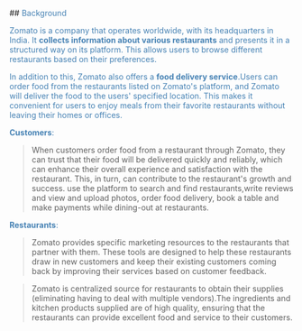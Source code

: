 ##<font color=steelblue> Background

Zomato is a company that operates worldwide, with its headquarters in India. It **collects information about various restaurants** and presents it in a structured way on its platform. This allows users to browse different restaurants based on their preferences.

In addition to this, Zomato also offers a **food delivery service**.Users can order food from the restaurants listed on Zomato's platform, and Zomato will deliver the food to the users' specified location. This makes it convenient for users to enjoy meals from their favorite restaurants without leaving their homes or offices.

**Customers**:

> When customers order food from a restaurant through Zomato, they can trust that their food will be delivered quickly and reliably, which can enhance their overall experience and satisfaction with the restaurant. This, in turn, can contribute to the restaurant's growth and success. use the platform to search and find restaurants,write reviews and view and upload photos, order food delivery, book a table and make payments while dining-out at restaurants.

**Restaurants**:
>Zomato provides specific marketing resources to the restaurants that partner with them. These tools are designed to help these restaurants draw in new customers and keep their existing customers coming back by improving their services based on customer feedback.

>Zomato is centralized source for restaurants to obtain their supplies (eliminating having to deal with multiple vendors).The ingredients and kitchen products supplied are of high quality, ensuring that the restaurants can provide excellent food and service to their customers.
